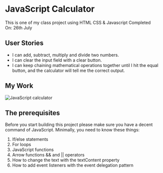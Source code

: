 # JavaScript Calculator

This is one of my class project using HTML CSS & Javascript
Completed On: 26th July  

## User Stories

- I can add, subtract, multiply and divide two numbers.
- I can clear the input field with a clear button.
- I can keep chaining mathematical operations together until I hit the equal button, and the calculator will tell me the correct output.

## My Work

![JavaScript calculator]()

## The prerequisites
Before you start building this project please make sure you have a decent command of JavaScript. Minimally, you need to know these things:

1. If/else statements
2. For loops
3. JavaScript functions
4. Arrow functions
&& and || operators
5. How to change the text with the textContent property
6. How to add event listeners with the event delegation pattern
